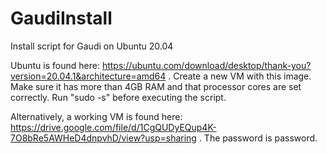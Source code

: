# GaudiInstall
Install script for Gaudi on Ubuntu 20.04

Ubuntu is found here: https://ubuntu.com/download/desktop/thank-you?version=20.04.1&architecture=amd64 . Create a new VM with this image. Make sure it has more than 4GB RAM and that processor cores are set correctly. Run "sudo -s" before executing the script. 

Alternatively, a working VM is found here: https://drive.google.com/file/d/1CgQUDyEQup4K-7O8bRe5AWHeD4dnpvhD/view?usp=sharing  . The password is password.
